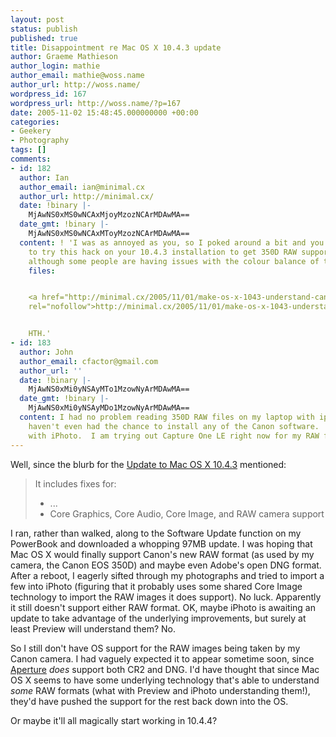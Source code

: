 ```yaml
---
layout: post
status: publish
published: true
title: Disappointment re Mac OS X 10.4.3 update
author: Graeme Mathieson
author_login: mathie
author_email: mathie@woss.name
author_url: http://woss.name/
wordpress_id: 167
wordpress_url: http://woss.name/?p=167
date: 2005-11-02 15:48:45.000000000 +00:00
categories:
- Geekery
- Photography
tags: []
comments:
- id: 182
  author: Ian
  author_email: ian@minimal.cx
  author_url: http://minimal.cx/
  date: !binary |-
    MjAwNS0xMS0wNCAxMjoyMzozNCArMDAwMA==
  date_gmt: !binary |-
    MjAwNS0xMS0wNCAxMToyMzozNCArMDAwMA==
  content: ! 'I was as annoyed as you, so I poked around a bit and you might like
    to try this hack on your 10.4.3 installation to get 350D RAW support enabled,
    although some people are having issues with the colour balance of the converted
    files:


    <a href="http://minimal.cx/2005/11/01/make-os-x-1043-understand-canon-eos-350d-raw-files/"
    rel="nofollow">http://minimal.cx/2005/11/01/make-os-x-1043-understand-canon-eos-350d-raw-files/</a>


    HTH.'
- id: 183
  author: John
  author_email: cfactor@gmail.com
  author_url: ''
  date: !binary |-
    MjAwNS0xMi0yNSAyMTo1MzowNyArMDAwMA==
  date_gmt: !binary |-
    MjAwNS0xMi0yNSAyMDo1MzowNyArMDAwMA==
  content: I had no problem reading 350D RAW files on my laptop with iphoto.  I still
    haven't even had the chance to install any of the Canon software.  It just worked
    with iPhoto.  I am trying out Capture One LE right now for my RAW files, though.
---
```

Well, since the blurb for the <a href="http://www.apple.com/support/downloads/macosxupdate1043.html">Update to Mac OS X 10.4.3</a> mentioned:

<blockquote>
It includes fixes for:
<ul>
  <li>...</li>
  <li>Core Graphics, Core Audio, Core Image, and RAW camera support</li>
</ul>
</blockquote>

I ran, rather than walked, along to the Software Update function on my PowerBook and downloaded a whopping 97MB update.  I was hoping that Mac OS X would finally support Canon's new RAW format (as used by my camera, the Canon EOS 350D) and maybe even Adobe's open DNG format.  After a reboot, I eagerly sifted through my photographs and tried to import a few into iPhoto (figuring that it probably uses some shared Core Image technology to import the RAW images it does support).  No luck.  Apparently it still doesn't support either RAW format.  OK, maybe iPhoto is awaiting an update to take advantage of the underlying improvements, but surely at least Preview will understand them?  No.

So I still don't have OS support for the RAW images being taken by my Canon camera.  I had vaguely expected it to appear sometime soon, since <a href="http://www.apple.com/aperture/">Aperture</a> <em>does</em> support both CR2 and DNG.  I'd have thought that since Mac OS X seems to have some underlying technology that's able to understand <em>some</em> RAW formats (what with Preview and iPhoto understanding them!), they'd have pushed the support for the rest back down into the OS.

Or maybe it'll all magically start working in 10.4.4?
